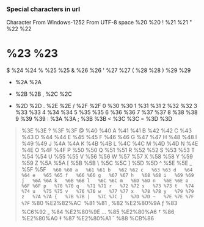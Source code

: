 ### Special characters in url
Character   From Windows-1252   From UTF-8
space   %20 %20
!   %21 %21
"   %22 %22
#   %23 %23
$   %24 %24
%   %25 %25
&   %26 %26
'   %27 %27
(   %28 %28
)   %29 %29
*   %2A %2A
+   %2B %2B
,   %2C %2C
-   %2D %2D
.   %2E %2E
/   %2F %2F
0   %30 %30
1   %31 %31
2   %32 %32
3   %33 %33
4   %34 %34
5   %35 %35
6   %36 %36
7   %37 %37
8   %38 %38
9   %39 %39
:   %3A %3A
;   %3B %3B
<   %3C %3C
=   %3D %3D
>   %3E %3E
?   %3F %3F
@   %40 %40
A   %41 %41
B   %42 %42
C   %43 %43
D   %44 %44
E   %45 %45
F   %46 %46
G   %47 %47
H   %48 %48
I   %49 %49
J   %4A %4A
K   %4B %4B
L   %4C %4C
M   %4D %4D
N   %4E %4E
O   %4F %4F
P   %50 %50
Q   %51 %51
R   %52 %52
S   %53 %53
T   %54 %54
U   %55 %55
V   %56 %56
W   %57 %57
X   %58 %58
Y   %59 %59
Z   %5A %5A
[   %5B %5B
\   %5C %5C
]   %5D %5D
^   %5E %5E
_   %5F %5F
`   %60 %60
a   %61 %61
b   %62 %62
c   %63 %63
d   %64 %64
e   %65 %65
f   %66 %66
g   %67 %67
h   %68 %68
i   %69 %69
j   %6A %6A
k   %6B %6B
l   %6C %6C
m   %6D %6D
n   %6E %6E
o   %6F %6F
p   %70 %70
q   %71 %71
r   %72 %72
s   %73 %73
t   %74 %74
u   %75 %75
v   %76 %76
w   %77 %77
x   %78 %78
y   %79 %79
z   %7A %7A
{   %7B %7B
|   %7C %7C
}   %7D %7D
~   %7E %7E
    %7F %7F
`   %80 %E2%82%AC
    %81 %81
‚   %82 %E2%80%9A
ƒ   %83 %C6%92
„   %84 %E2%80%9E
…   %85 %E2%80%A6
†   %86 %E2%80%A0
‡   %87 %E2%80%A1
ˆ   %88 %CB%86
